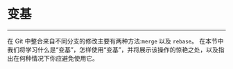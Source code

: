 # 变基
---- 
在 Git 中整合来自不同分支的修改主要有两种方法:`merge` 以及 `rebase`。 在本节中我们将学习什么是“变基”，怎样使用“变基”，并将展示该操作的惊艳之处，以及指出在何种情况下你应避免使用它。 

